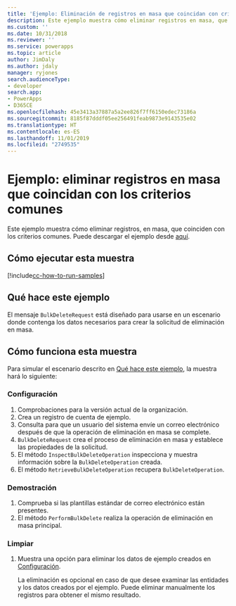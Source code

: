 ```yaml
---
title: 'Ejemplo: Eliminación de registros en masa que coincidan con criterios comunes (Common Data Service) | Microsoft Docs'
description: Este ejemplo muestra cómo eliminar registros en masa, que coinciden con criterios comunes.
ms.custom: ''
ms.date: 10/31/2018
ms.reviewer: ''
ms.service: powerapps
ms.topic: article
author: JimDaly
ms.author: jdaly
manager: ryjones
search.audienceType:
- developer
search.app:
- PowerApps
- D365CE
ms.openlocfilehash: 45e3413a37887a5a2ee826f7ff6150edec73186a
ms.sourcegitcommit: 8185f87dddf05ee256491feab9873e9143535e02
ms.translationtype: HT
ms.contentlocale: es-ES
ms.lasthandoff: 11/01/2019
ms.locfileid: "2749535"
---
```

# <a name="sample-bulk-delete-records-that-match-common-criteria"></a>Ejemplo: eliminar registros en masa que coincidan con los criterios comunes

<!-- https://docs.microsoft.com/dynamics365/customer-engagement/developer/sample-bulk-delete-records-match-common-criteria -->

Este ejemplo muestra cómo eliminar registros, en masa, que coinciden con los criterios comunes. Puede descargar el ejemplo desde [aquí](https://github.com/Microsoft/PowerApps-Samples/tree/master/cds/orgsvc/C%23/BulkDeleteMatchCriteria).

## <a name="how-to-run-this-sample"></a>Cómo ejecutar esta muestra

[!include[cc-how-to-run-samples](../../includes/cc-how-to-run-samples.md)]

## <a name="what-this-sample-does"></a>Qué hace este ejemplo

El mensaje `BulkDeleteRequest` está diseñado para usarse en un escenario donde contenga los datos necesarios para crear la solicitud de eliminación en masa.

## <a name="how-this-sample-works"></a>Cómo funciona esta muestra

Para simular el escenario descrito en [Qué hace este ejemplo](#what-this-sample-does), la muestra hará lo siguiente:

### <a name="setup"></a>Configuración

1. Comprobaciones para la versión actual de la organización.
2. Crea un registro de cuenta de ejemplo.
3. Consulta para que un usuario del sistema envíe un correo electrónico después de que la operación de eliminación en masa se complete.
3. `BulkDeleteRequest` crea el proceso de eliminación en masa y establece las propiedades de la solicitud.
4. El método `InspectBulkDeleteOperation` inspecciona y muestra información sobre la `BulkDeleteOperation` creada.
5. El método `RetrieveBulkDeleteOperation` recupera `BulkDeleteOperation`.

### <a name="demonstrate"></a>Demostración

1. Comprueba si las plantillas estándar de correo electrónico están presentes.
1. El método `PerformBulkDelete` realiza la operación de eliminación en masa principal.

### <a name="clean-up"></a>Limpiar

1. Muestra una opción para eliminar los datos de ejemplo creados en [Configuración](#setup).

    La eliminación es opcional en caso de que desee examinar las entidades y los datos creados por el ejemplo. Puede eliminar manualmente los registros para obtener el mismo resultado.
